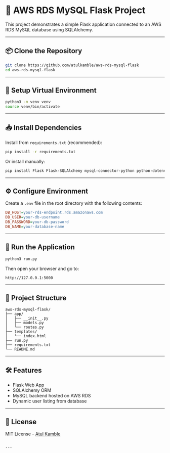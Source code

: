 # 🐍 AWS RDS MySQL Flask Project

This project demonstrates a simple Flask application connected to an AWS RDS MySQL database using SQLAlchemy.

---

## 📦 Clone the Repository

```bash
git clone https://github.com/atulkamble/aws-rds-mysql-flask
cd aws-rds-mysql-flask
````

---

## 🧪 Setup Virtual Environment

```bash
python3 -m venv venv
source venv/bin/activate
```

---

## 📥 Install Dependencies

Install from `requirements.txt` (recommended):

```bash
pip install -r requirements.txt
```

Or install manually:

```bash
pip install Flask Flask-SQLAlchemy mysql-connector-python python-dotenv
```

---

## ⚙️ Configure Environment

Create a `.env` file in the root directory with the following contents:

```ini
DB_HOST=your-rds-endpoint.rds.amazonaws.com
DB_USER=your-db-username
DB_PASSWORD=your-db-password
DB_NAME=your-database-name
```

---

## 🚀 Run the Application

```bash
python3 run.py
```

Then open your browser and go to:

```
http://127.0.0.1:5000
```

---

## 📁 Project Structure

```
aws-rds-mysql-flask/
├── app/
│   ├── __init__.py
│   ├── models.py
│   └── routes.py
├── templates/
│   └── index.html
├── run.py
├── requirements.txt
└── README.md
```

---

## 🛠️ Features

* Flask Web App
* SQLAlchemy ORM
* MySQL backend hosted on AWS RDS
* Dynamic user listing from database

---

## 🧼 License

MIT License - [Atul Kamble](https://github.com/atulkamble)

```

---
